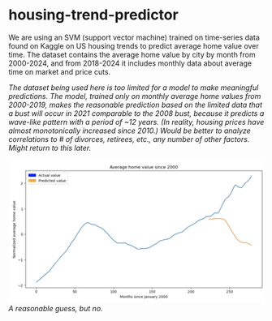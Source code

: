# housing-trend-predictor

We are using an SVM (support vector machine) trained on time-series data found on Kaggle on US housing trends to predict average home value over time. The dataset contains the average home value by city by month from 2000-2024, and from 2018-2024 it includes monthly data about average time on market and price cuts. 

*The dataset being used here is too limited for a model to make meaningful predictions. The model, trained only on monthly average home values from 2000-2019, makes the reasonable prediction based on the limited data that a bust will occur in 2021 comparable to the 2008 bust, because it predicts a wave-like pattern with a period of ~12 years. (In reality, housing prices have almost monotonically increased since 2010.) Would be better to analyze correlations to # of divorces, retirees, etc., any number of other factors. Might return to this later.*

![predicted housing values](./predictedhomevalues.png)
*A reasonable guess, but no.*
